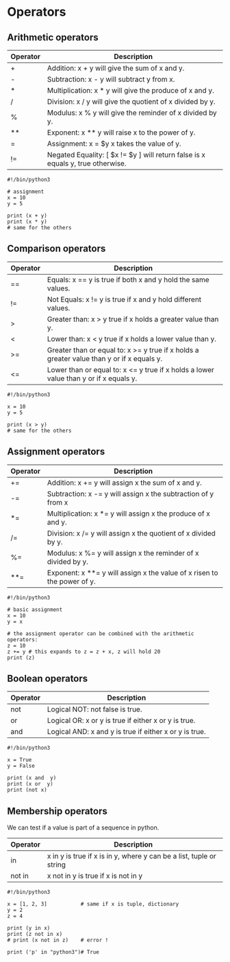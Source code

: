 # Operators

## Arithmetic operators

| Operator | Description                                                                     | 
|----------|---------------------------------------------------------------------------------|
| +        | Addition: x + y will give the sum of x and y.                                   |
| -        | Subtraction: x - y will subtract y from x.                                      |
| *        | Multiplication: x * y will give the produce of x and y.                         |
| /        | Division: x / y will give the quotient of x divided by y.                       |
| %        | Modulus: x % y will give the reminder of x divided by y.                        |
| **       | Exponent: x ** y will raise x to the power of y.                                |
| =        | Assignment: x = $y x takes the value of y.                                      |
| !=       | Negated Equality: [ $x != $y ] will return false is x equals y, true otherwise. |
```python3
#!/bin/python3

# assignment
x = 10
y = 5

print (x + y)
print (x * y)
# same for the others
```

## Comparison operators

| Operator | Description                                                                               | 
|----------|-------------------------------------------------------------------------------------------|
| ==       | Equals: x == y is true if both x and y hold the same values.                              |
| !=       | Not Equals: x != y is true if x and y hold different values.                              |
| >        | Greater than: x > y true if x holds a greater value than y.                               |
| <        | Lower than: x < y true if x holds a lower value than y.                                   |
| >=       | Greater than or equal to: x >= y true if x holds a greater value than y or if x equals y. |
| <=       | Lower than or equal to: x <= y true if x holds a lower value than y or if x equals y.     |                   

```python3
#!/bin/python3

x = 10
y = 5

print (x > y)
# same for the others
```

## Assignment operators

| Operator | Description                                                             | 
|----------|-------------------------------------------------------------------------|
| +=       | Addition: x += y will assign x the sum of x and y.                      |
| -=       | Subtraction: x -= y will assign x the subtraction of y from x           |
| *=       | Multiplication: x *= y will assign x the produce of x and y.            |
| /=       | Division: x /= y will assign x the quotient of x divided by y.          |
| %=       | Modulus: x %= y will assign x the reminder of x divided by y.           |
| **=      | Exponent: x **= y will assign x the value of x risen to the power of y. |
```python3
#!/bin/python3

# basic assignment
x = 10
y = x

# the assignment operator can be combined with the arithmetic operators:
z = 10
z += y # this expands to z = z + x, z will hold 20
print (z)
```

## Boolean operators

| Operator | Description                                            | 
|----------|--------------------------------------------------------|
| not      | Logical NOT: not false is true.                        |
| or       | Logical OR: x or y is true if either x or y is true.   |
| and      | Logical AND: x and y is true if either x or y is true. |
```python3
#!/bin/python3

x = True
y = False

print (x and  y)
print (x or  y)
print (not x)
```

## Membership operators
We can test if a value is part of a sequence in python.

| Operator | Description                                                          | 
|----------|----------------------------------------------------------------------|
| in       | x in y is true if x is in y, where y can be a list, tuple or string  |
| not in   | x not in y is true if x is not in y                                  |
```python3
#!/bin/python3

x = [1, 2, 3]           # same if x is tuple, dictionary
y = 2
z = 4

print (y in x)
print (z not in x)
# print (x not in z)    # error !

print ('p' in "python3")# True
```